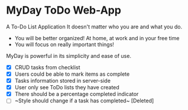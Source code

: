 # MyDay ToDo Web-App

A To-Do List Application
It doesn't matter who you are and what you do.  
- You will be better organized! At home, at work and in your free time  
- You will focus on really important things!  

MyDay is powerful in its simplicity and ease of use.  

- [x] CRUD tasks from checklist
- [x] Users could be able to mark items as complete 
- [x] Tasks information stored in server-side   
- [x] User only see ToDo lists they have created
- [x] There should be a percentage completed indicator
- [ ] ~Style should change if a task has completed~ [Deleted]
